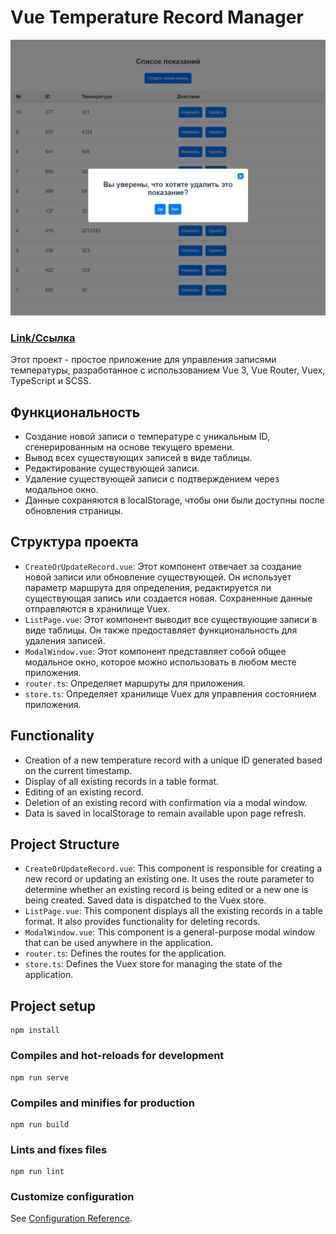 # Vue Temperature Record Manager

![app-preview](src/assets/img/preview-img.png)
### [Link/Ссылка](https://den-dev97.github.io/temp-track/#/)
Этот проект - простое приложение для управления записями температуры, разработанное с использованием Vue 3, Vue Router, Vuex, TypeScript и SCSS.

## Функциональность

- Создание новой записи о температуре с уникальным ID, сгенерированным на основе текущего времени.
- Вывод всех существующих записей в виде таблицы.
- Редактирование существующей записи.
- Удаление существующей записи с подтверждением через модальное окно.
- Данные сохраняются в localStorage, чтобы они были доступны после обновления страницы.

## Структура проекта

- `CreateOrUpdateRecord.vue`: Этот компонент отвечает за создание новой записи или обновление существующей. Он использует параметр маршрута для определения, редактируется ли существующая запись или создается новая. Сохраненные данные отправляются в хранилище Vuex.
- `ListPage.vue`: Этот компонент выводит все существующие записи в виде таблицы. Он также предоставляет функциональность для удаления записей.
- `ModalWindow.vue`: Этот компонент представляет собой общее модальное окно, которое можно использовать в любом месте приложения.
- `router.ts`: Определяет маршруты для приложения.
- `store.ts`: Определяет хранилище Vuex для управления состоянием приложения.


## Functionality

- Creation of a new temperature record with a unique ID generated based on the current timestamp.
- Display of all existing records in a table format.
- Editing of an existing record.
- Deletion of an existing record with confirmation via a modal window.
- Data is saved in localStorage to remain available upon page refresh.

## Project Structure

- `CreateOrUpdateRecord.vue`: This component is responsible for creating a new record or updating an existing one. It uses the route parameter to determine whether an existing record is being edited or a new one is being created. Saved data is dispatched to the Vuex store.
- `ListPage.vue`: This component displays all the existing records in a table format. It also provides functionality for deleting records.
- `ModalWindow.vue`: This component is a general-purpose modal window that can be used anywhere in the application.
- `router.ts`: Defines the routes for the application.
- `store.ts`: Defines the Vuex store for managing the state of the application.



## Project setup
```
npm install
```

### Compiles and hot-reloads for development
```
npm run serve
```

### Compiles and minifies for production
```
npm run build
```

### Lints and fixes files
```
npm run lint
```

### Customize configuration
See [Configuration Reference](https://cli.vuejs.org/config/).
